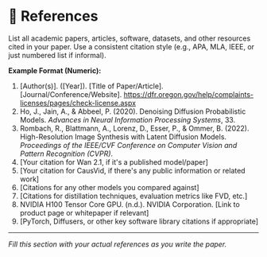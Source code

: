 # 📖 References

List all academic papers, articles, software, datasets, and other resources cited in your paper. Use a consistent citation style (e.g., APA, MLA, IEEE, or just numbered list if informal).

**Example Format (Numeric):**

1.  [Author(s)]. ([Year]). [Title of Paper/Article]. [Journal/Conference/Website]. https://dfr.oregon.gov/help/complaints-licenses/pages/check-license.aspx
2.  Ho, J., Jain, A., & Abbeel, P. (2020). Denoising Diffusion Probabilistic Models. *Advances in Neural Information Processing Systems*, 33.
3.  Rombach, R., Blattmann, A., Lorenz, D., Esser, P., & Ommer, B. (2022). High-Resolution Image Synthesis with Latent Diffusion Models. *Proceedings of the IEEE/CVF Conference on Computer Vision and Pattern Recognition (CVPR)*.
4.  [Your citation for Wan 2.1, if it's a published model/paper]
5.  [Your citation for CausVid, if there's any public information or related work]
6.  [Citations for any other models you compared against]
7.  [Citations for distillation techniques, evaluation metrics like FVD, etc.]
8.  NVIDIA H100 Tensor Core GPU. (n.d.). NVIDIA Corporation. [Link to product page or whitepaper if relevant]
9.  [PyTorch, Diffusers, or other key software library citations if appropriate]

---

*Fill this section with your actual references as you write the paper.*